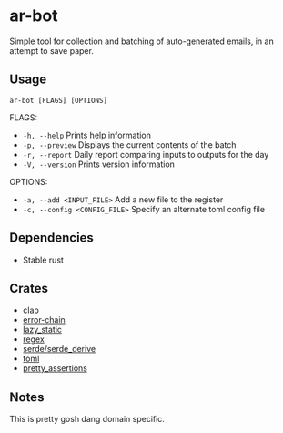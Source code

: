 # ar-bot
Simple tool for collection and batching of auto-generated emails, in an attempt to save paper.
## Usage
`ar-bot [FLAGS] [OPTIONS]`

FLAGS:
* `-h, --help`       Prints help information
* `-p, --preview`    Displays the current contents of the batch
* `-r, --report`     Daily report comparing inputs to outputs for the day
* `-V, --version`    Prints version information

OPTIONS:
* `-a, --add <INPUT_FILE>`        Add a new file to the register
* `-c, --config <CONFIG_FILE>`    Specify an alternate toml config file
## Dependencies
* Stable rust
## Crates
* [clap](https://clap.rs)
* [error-chain](https://github.com/rust-lang-nursery/error-chain)
* [lazy_static](https://github.com/rust-lang-nursery/lazy-static.rs)
* [regex](https://github.com/rust-lang/regex)
* [serde/serde_derive](https://serde.rs)
* [toml](https://github.com/alexcrichton/toml-rs)
* [pretty_assertions](https://github.com/colin-kiegel/rust-pretty-assertions)
## Notes
This is pretty gosh dang domain specific.
